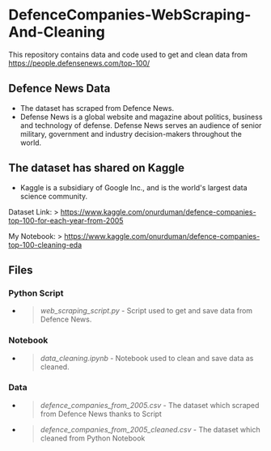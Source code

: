 # DefenceCompanies-WebScraping-And-Cleaning
This repository contains data and code used to get and clean data from https://people.defensenews.com/top-100/

## Defence News Data
* The dataset has scraped from Defence News.
* Defense News is a global website and magazine about politics, business and technology of defense. Defense News serves an audience of senior military, government and industry decision-makers throughout the world. 

## The dataset has shared on Kaggle
* Kaggle is a subsidiary of Google Inc., and is the world's largest data science community.

Dataset Link: > https://www.kaggle.com/onurduman/defence-companies-top-100-for-each-year-from-2005 <br>

My Notebook: > https://www.kaggle.com/onurduman/defence-companies-top-100-cleaning-eda


## Files

### Python Script
* > *web_scraping_script.py* - Script used to get and save data from Defence News.

### Notebook
* > *data_cleaning.ipynb* - Notebook used to clean and save data as cleaned.

### Data    
* > *defence_companies_from_2005.csv* - The dataset which scraped from Defence News thanks to Script 
* > *defence_companies_from_2005_cleaned.csv* - The dataset which cleaned from Python Notebook
